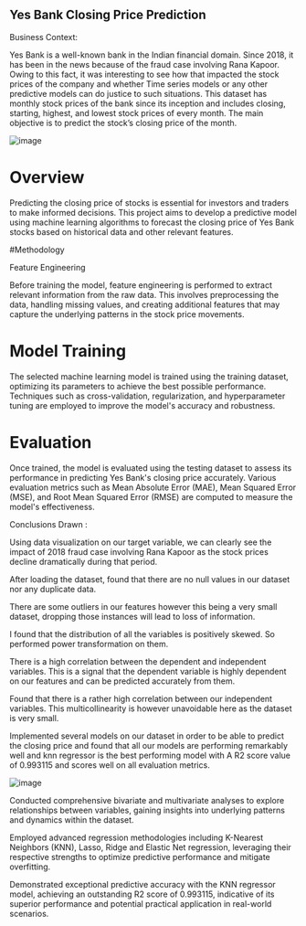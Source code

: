 ## Yes Bank Closing Price Prediction

Business Context:


Yes Bank is a well-known bank in the Indian financial domain. Since 2018, it has been in the news because of the fraud case involving Rana Kapoor. Owing to this fact, it was interesting to see how that impacted the stock prices of the company and whether Time series models or any other predictive models can do justice to such situations. This dataset has monthly stock prices of the bank since its inception and includes closing, starting, highest, and lowest stock prices of every month. The main objective is to predict the stock’s closing price of the month.

![image](https://github.com/Niharika-Bathula/yes-bank-ml/assets/142409759/8784ba22-42f2-4345-817e-19868bc2fee1)

# Overview

Predicting the closing price of stocks is essential for investors and traders to make informed decisions. This project aims to develop a predictive model using machine learning algorithms to forecast the closing price of Yes Bank stocks based on historical data and other relevant features.


#Methodology

Feature Engineering

Before training the model, feature engineering is performed to extract relevant information from the raw data. This involves preprocessing the data, handling missing values, and creating additional features that may capture the underlying patterns in the stock price movements.

# Model Training

The selected machine learning model is trained using the training dataset, optimizing its parameters to achieve the best possible performance. Techniques such as cross-validation, regularization, and hyperparameter tuning are employed to improve the model's accuracy and robustness.

# Evaluation

Once trained, the model is evaluated using the testing dataset to assess its performance in predicting Yes Bank's closing price accurately. Various evaluation metrics such as Mean Absolute Error (MAE), Mean Squared Error (MSE), and Root Mean Squared Error (RMSE) are computed to measure the model's effectiveness.


Conclusions Drawn :



Using data visualization on our target variable, we can clearly see the impact of 2018 fraud case involving Rana Kapoor as the stock prices decline dramatically during that period.

After loading the dataset, found that there are no null values in our dataset nor any duplicate data.

There are some outliers in our features however this being a very small dataset, dropping those instances will lead to loss of information.

I found that the distribution of all the variables is positively skewed. So performed power transformation on them.

There is a high correlation between the dependent and independent variables. This is a signal that the dependent variable is highly dependent on our features and can be predicted accurately from them.

Found that there is a rather high correlation between our independent variables. This multicollinearity is however unavoidable here as the dataset is very small.

Implemented several models on our dataset in order to be able to predict the closing price and found that all our models are performing remarkably well and knn regressor is the best performing model with A R2 score value of 0.993115 and scores well on all evaluation metrics.


![image](https://github.com/Niharika-Bathula/yes-bank-ml/assets/142409759/3947ad54-e874-46bf-80bd-8703b2cdd17a)


Conducted comprehensive bivariate and multivariate analyses to explore relationships between variables, gaining insights into underlying patterns and dynamics within the dataset.

Employed advanced regression methodologies including K-Nearest Neighbors (KNN), Lasso, Ridge and Elastic Net regression, leveraging their respective strengths to optimize predictive performance and mitigate overfitting.

Demonstrated exceptional predictive accuracy with the KNN regressor model, achieving an outstanding R2 score of 0.993115, indicative of its superior performance and potential practical application in real-world scenarios.


 

 

